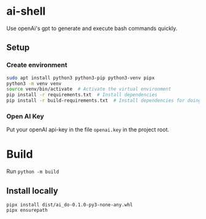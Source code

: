 # ai-shell
Use openAi's gpt to generate and execute bash commands quickly.

## Setup

### Create environment
```bash
sudo apt install python3 python3-pip python3-venv pipx
python3 -m venv venv
source venv/bin/activate  # Activate the virtual environment
pip install -r requirements.txt  # Install dependencies
pip install -r build-requirements.txt  # Install dependencies for doing a build.
```

### Open AI Key
Put your openAI api-key in the file `openai.key` in the project root. 

# Build

Run `python -m build`

## Install locally

```
pipx install dist/ai_do-0.1.0-py3-none-any.whl
pipx ensurepath
```